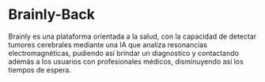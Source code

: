 # Brainly-Back
Brainly es una plataforma orientada a la salud, con la capacidad de detectar tumores cerebrales mediante una IA que analiza resonancias electromagnéticas, pudiendo así brindar un diagnostico y contactando además a los usuarios con profesionales médicos, disminuyendo así los tiempos de espera.
